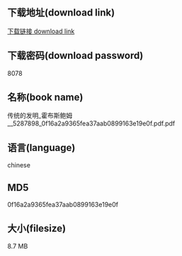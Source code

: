 ## 下载地址(download link)
[下载链接 download link](https://tutu365.netlify.app/?s=%E4%BC%A0%E7%BB%9F%E7%9A%84%E5%8F%91%E6%98%8E_%E9%9C%8D%E5%B8%83%E6%96%AF%E9%B2%8D%E5%A7%86__5287898_0f16a2a9365fea37aab0899163e19e0f.pdf)

## 下载密码(download password)
8078

## 名称(book name)
传统的发明_霍布斯鲍姆__5287898_0f16a2a9365fea37aab0899163e19e0f.pdf.pdf

## 语言(language)
chinese

## MD5
0f16a2a9365fea37aab0899163e19e0f

## 大小(filesize)
8.7 MB
